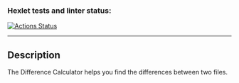 ### Hexlet tests and linter status:
[![Actions Status](https://github.com/temikis/frontend-project-46/workflows/hexlet-check/badge.svg)](https://github.com/temikis/frontend-project-46/actions)



---
## Description

The Difference Calculator helps you find the differences between two files.